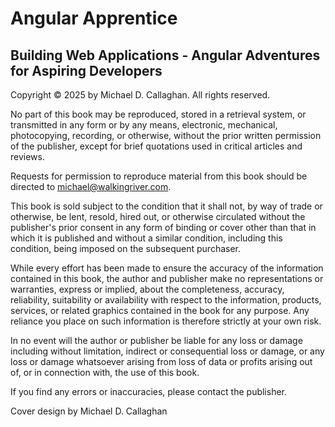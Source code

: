 # Angular Apprentice
## Building Web Applications - Angular Adventures for Aspiring Developers

Copyright &copy; 2025 by Michael D. Callaghan. All rights reserved.

No part of this book may be reproduced, stored in a retrieval system, or transmitted in any form or by any means, electronic, mechanical, photocopying, recording, or otherwise, without the prior written permission of the publisher, except for brief quotations used in critical articles and reviews.

Requests for permission to reproduce material from this book should be directed to michael@walkingriver.com.

This book is sold subject to the condition that it shall not, by way of trade or otherwise, be lent, resold, hired out, or otherwise circulated without the publisher's prior consent in any form of binding or cover other than that in which it is published and without a similar condition, including this condition, being imposed on the subsequent purchaser.

While every effort has been made to ensure the accuracy of the information contained in this book, the author and publisher make no representations or warranties, express or implied, about the completeness, accuracy, reliability, suitability or availability with respect to the information, products, services, or related graphics contained in the book for any purpose. Any reliance you place on such information is therefore strictly at your own risk.

In no event will the author or publisher be liable for any loss or damage including without limitation, indirect or consequential loss or damage, or any loss or damage whatsoever arising from loss of data or profits arising out of, or in connection with, the use of this book.

If you find any errors or inaccuracies, please contact the publisher.

Cover design by Michael D. Callaghan</div>
